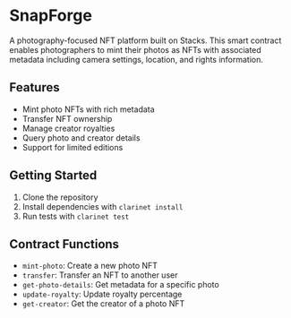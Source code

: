 # SnapForge

A photography-focused NFT platform built on Stacks. This smart contract enables photographers to mint their photos as NFTs with associated metadata including camera settings, location, and rights information.

## Features
- Mint photo NFTs with rich metadata
- Transfer NFT ownership
- Manage creator royalties
- Query photo and creator details
- Support for limited editions

## Getting Started
1. Clone the repository
2. Install dependencies with `clarinet install`
3. Run tests with `clarinet test`

## Contract Functions
- `mint-photo`: Create a new photo NFT
- `transfer`: Transfer an NFT to another user
- `get-photo-details`: Get metadata for a specific photo
- `update-royalty`: Update royalty percentage
- `get-creator`: Get the creator of a photo NFT